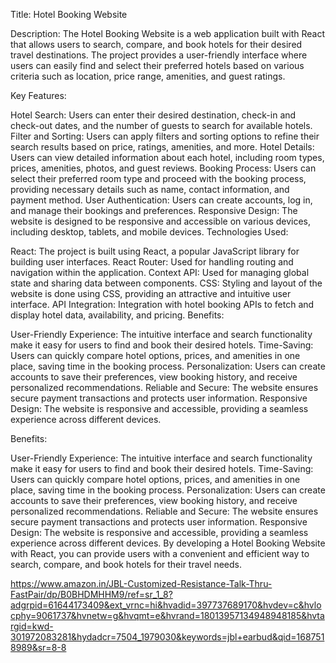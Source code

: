 Title: Hotel Booking Website

Description:
The Hotel Booking Website is a web application built with React that allows users to search, compare, and book hotels for their desired travel destinations. The project provides a user-friendly interface where users can easily find and select their preferred hotels based on various criteria such as location, price range, amenities, and guest ratings.

Key Features:

Hotel Search: Users can enter their desired destination, check-in and check-out dates, and the number of guests to search for available hotels.
Filter and Sorting: Users can apply filters and sorting options to refine their search results based on price, ratings, amenities, and more.
Hotel Details: Users can view detailed information about each hotel, including room types, prices, amenities, photos, and guest reviews.
Booking Process: Users can select their preferred room type and proceed with the booking process, providing necessary details such as name, contact information, and payment method.
User Authentication: Users can create accounts, log in, and manage their bookings and preferences.
Responsive Design: The website is designed to be responsive and accessible on various devices, including desktop, tablets, and mobile devices.
Technologies Used:

React: The project is built using React, a popular JavaScript library for building user interfaces.
React Router: Used for handling routing and navigation within the application.
Context API: Used for managing global state and sharing data between components.
CSS: Styling and layout of the website is done using CSS, providing an attractive and intuitive user interface.
API Integration: Integration with hotel booking APIs to fetch and display hotel data, availability, and pricing.
Benefits:

User-Friendly Experience: The intuitive interface and search functionality make it easy for users to find and book their desired hotels.
Time-Saving: Users can quickly compare hotel options, prices, and amenities in one place, saving time in the booking process.
Personalization: Users can create accounts to save their preferences, view booking history, and receive personalized recommendations.
Reliable and Secure: The website ensures secure payment transactions and protects user information.
Responsive Design: The website is responsive and accessible, providing a seamless experience across different devices.

Benefits:

User-Friendly Experience: The intuitive interface and search functionality make it easy for users to find and book their desired hotels.
Time-Saving: Users can quickly compare hotel options, prices, and amenities in one place, saving time in the booking process.
Personalization: Users can create accounts to save their preferences, view booking history, and receive personalized recommendations.
Reliable and Secure: The website ensures secure payment transactions and protects user information.
Responsive Design: The website is responsive and accessible, providing a seamless experience across different devices.
By developing a Hotel Booking Website with React, you can provide users with a convenient and efficient way to search, compare, and book hotels for their travel needs.


https://www.amazon.in/JBL-Customized-Resistance-Talk-Thru-FastPair/dp/B0BHDMHHM9/ref=sr_1_8?adgrpid=61644173409&ext_vrnc=hi&hvadid=397737689170&hvdev=c&hvlocphy=9061737&hvnetw=g&hvqmt=e&hvrand=18013957134948948185&hvtargid=kwd-301972083281&hydadcr=7504_1979030&keywords=jbl+earbud&qid=1687518989&sr=8-8

